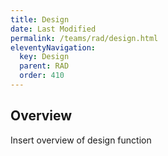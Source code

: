 ```yaml
---
title: Design 
date: Last Modified 
permalink: /teams/rad/design.html
eleventyNavigation:
  key: Design
  parent: RAD
  order: 410
---
```



## Overview
Insert overview of design function


